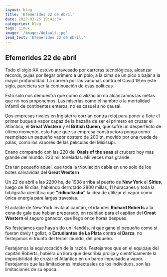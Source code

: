 ```yaml
---
layout: blog
title: 'Efemerides 22 de Abril'
date: 2022-03-26 19:41:34
categories: blog
tags: Linux
image: '/images/default.jpg'
lead_text: 'Efemerides 22 de Abril.'
---
```


## Efemerides 22 de abril

Todo el siglo XX estuvo atravesado por carreras tecnológicas, alcanzar records, pujas por llegar primero a un polo, a la cima de un pico o bajar a la mayor profundidad.  La carrera por las vacunas contra el Covid 19 en este siglo, pareciera ser la continuación de esas políticas

Esto solo nos demuestra que como civilización no alcanzamos las metas que no nos proponemos. Las miserias como el hambre o la mortalidad infantil de continentes enteros, no es casual sino causal.

Dos empresas rivales en Inglaterra corrían contra reloj para poner a flote el primer buque a vapor capaz de la hazaña de ser el primero en cruzar el Atlantico, el **Great Western** y el **British Queen**, que sufre un desperfecto de último momento, esto hace que su empresa constructora ponga como reemplazo un pequeño vapor costero de 200 tn, movido por una rueda de palas, como los vapores de las películas del Misissipi.  

Enano comparado con las 220 del **Oasis of the seas** el crucero hoy mas grande del mundo. 220 mil toneladas.  Mil veces mas grande.

Era tan pequeño aquel, que toda la tripulación cabía en uno solo de los botes salvavidas del **Great Western**

Un 22 de abril a las 2200 hs, de 1938 arriba al puerto de **New York** el **Sirius**, luego de 18 días, habiendo derrotado 2800 millas, 11 huracanes y toda la bibligrafia científica que **"ridiculizaba"** la idea de utilizar el vapor como única energía para largas travesías.

El aclalde de New York invita al capitan, el irlandes **Richard Roberts** a la cena de gala que habian preparado, en realdiad para el capitan del **Great Western** el seguro ganador, que llegó once horas después.

No festejamos que haya sido un irlandés, ni que gane el pequeño como si fueran daviy t goliat, o **Estudiantes de La Plata** contra el **Barza**, no festejamos el triunfo del tercer mundo, del pequeño.

Festejamos la equivocación de la razón.  Festejamos que en el equipaje del capitán Roberts, hubiera un libro que describía prolija y científicamente la imposibilidad de cruzar el Atlantico en un barco impulsado a vapor. Festejamos que las limitaciones intelectuales de los individuos, son las limitaciones de su época.


